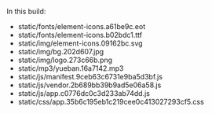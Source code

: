 In this build:

- static/fonts/element-icons.a61be9c.eot
- static/fonts/element-icons.b02bdc1.ttf
- static/img/element-icons.09162bc.svg
- static/img/bg.202d607.jpg
- static/img/logo.273c66b.png
- static/mp3/yueban.16a7142.mp3
- static/js/manifest.9ceb63c6731e9ba5d3bf.js
- static/js/vendor.2b689bb39b9ad5e06a58.js
- static/js/app.c0776dc0c3d233ab74dd.js
- static/css/app.35b6c195eb1c219cee0c413027293cf5.css
